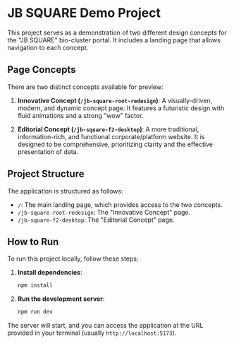 # JB SQUARE Demo Project

This project serves as a demonstration of two different design concepts for the "JB SQUARE" bio-cluster portal. It includes a landing page that allows navigation to each concept.

## Page Concepts

There are two distinct concepts available for preview:

1.  **Innovative Concept (`/jb-square-root-redesign`)**: A visually-driven, modern, and dynamic concept page. It features a futuristic design with fluid animations and a strong "wow" factor.

2.  **Editorial Concept (`/jb-square-f2-desktop`)**: A more traditional, information-rich, and functional corporate/platform website. It is designed to be comprehensive, prioritizing clarity and the effective presentation of data.

## Project Structure

The application is structured as follows:

-   `/`: The main landing page, which provides access to the two concepts.
-   `/jb-square-root-redesign`: The "Innovative Concept" page.
-   `/jb-square-f2-desktop`: The "Editorial Concept" page.

## How to Run

To run this project locally, follow these steps:

1.  **Install dependencies**:
    ```bash
    npm install
    ```

2.  **Run the development server**:
    ```bash
    npm run dev
    ```

The server will start, and you can access the application at the URL provided in your terminal (usually `http://localhost:5173`).